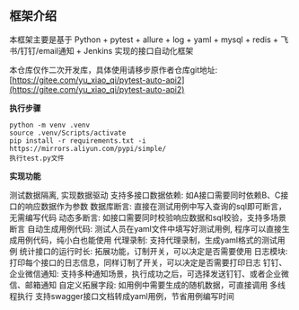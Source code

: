 ## 框架介绍

本框架主要是基于 Python + pytest + allure + log + yaml + mysql + redis + 飞书/钉钉/email通知 + Jenkins 实现的接口自动化框架

本仓库仅作二次开发库，具体使用请移步原作者仓库git地址: [https://gitee.com/yu_xiao_qi/pytest-auto-api2](https://gitee.com/yu_xiao_qi/pytest-auto-api2)

**执行步骤**
```
python -m venv .venv
source .venv/Scripts/activate
pip install -r requirements.txt -i https://mirrors.aliyun.com/pypi/simple/
执行test.py文件
```

**实现功能**

测试数据隔离, 实现数据驱动
支持多接口数据依赖: 如A接口需要同时依赖B、C接口的响应数据作为参数
数据库断言: 直接在测试用例中写入查询的sql即可断言，无需编写代码
动态多断言: 如接口需要同时校验响应数据和sql校验，支持多场景断言
自动生成用例代码: 测试人员在yaml文件中填写好测试用例, 程序可以直接生成用例代码，纯小白也能使用
代理录制: 支持代理录制，生成yaml格式的测试用例
统计接口的运行时长: 拓展功能，订制开关，可以决定是否需要使用
日志模块: 打印每个接口的日志信息，同样订制了开关，可以决定是否需要打印日志
钉钉、企业微信通知: 支持多种通知场景，执行成功之后，可选择发送钉钉、或者企业微信、邮箱通知
自定义拓展字段: 如用例中需要生成的随机数据，可直接调用
多线程执行
支持swagger接口文档转成yaml用例，节省用例编写时间